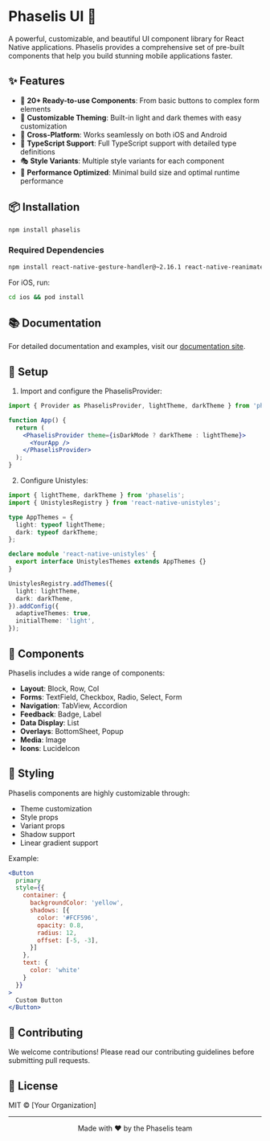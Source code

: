# Phaselis UI 🎨

A powerful, customizable, and beautiful UI component library for React Native applications. Phaselis provides a comprehensive set of pre-built components that help you build stunning mobile applications faster.

## ✨ Features

- 🎯 **20+ Ready-to-use Components**: From basic buttons to complex form elements
- 🎨 **Customizable Theming**: Built-in light and dark themes with easy customization
- 📱 **Cross-Platform**: Works seamlessly on both iOS and Android
- 🔧 **TypeScript Support**: Full TypeScript support with detailed type definitions
- 🎭 **Style Variants**: Multiple style variants for each component
- 🚀 **Performance Optimized**: Minimal build size and optimal runtime performance

## 📦 Installation

```bash
npm install phaselis
```

### Required Dependencies

```bash
npm install react-native-gesture-handler@~2.16.1 react-native-reanimated@~3.10.1 react-native-safe-area-context@4.10.5 react-native-screens@3.31.1 react-native-svg@15.2.0 react-native-unistyles@^2.9.2
```

For iOS, run:
```bash
cd ios && pod install
```

## 📚 Documentation

For detailed documentation and examples, visit our [documentation site](https://www.protoyazilim.com/phaselis).

## 🔧 Setup

1. Import and configure the PhaselisProvider:

```jsx
import { Provider as PhaselisProvider, lightTheme, darkTheme } from 'phaselis';

function App() {
  return (
    <PhaselisProvider theme={isDarkMode ? darkTheme : lightTheme}>
      <YourApp />
    </PhaselisProvider>
  );
}
```

2. Configure Unistyles:

```typescript
import { lightTheme, darkTheme } from 'phaselis';
import { UnistylesRegistry } from 'react-native-unistyles';

type AppThemes = {
  light: typeof lightTheme;
  dark: typeof darkTheme;
};

declare module 'react-native-unistyles' {
  export interface UnistylesThemes extends AppThemes {}
}

UnistylesRegistry.addThemes({
  light: lightTheme,
  dark: darkTheme,
}).addConfig({
  adaptiveThemes: true,
  initialTheme: 'light',
});
```

## 🎯 Components

Phaselis includes a wide range of components:

- **Layout**: Block, Row, Col
- **Forms**: TextField, Checkbox, Radio, Select, Form
- **Navigation**: TabView, Accordion
- **Feedback**: Badge, Label
- **Data Display**: List
- **Overlays**: BottomSheet, Popup
- **Media**: Image
- **Icons**: LucideIcon

## 💅 Styling

Phaselis components are highly customizable through:

- Theme customization
- Style props
- Variant props
- Shadow support
- Linear gradient support

Example:
```jsx
<Button
  primary
  style={{
    container: {
      backgroundColor: 'yellow',
      shadows: [{
        color: '#FCF596',
        opacity: 0.8,
        radius: 12,
        offset: [-5, -3],
      }]
    },
    text: {
      color: 'white'
    }
  }}
>
  Custom Button
</Button>
```

## 🤝 Contributing

We welcome contributions! Please read our contributing guidelines before submitting pull requests.

## 📄 License

MIT © [Your Organization]

---

<p align="center">Made with ❤️ by the Phaselis team</p>